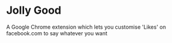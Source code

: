 Jolly Good
==========

A Google Chrome extension which lets you customise &#39;Likes&#39; on facebook.com to say whatever you want
